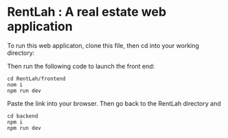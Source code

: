 # RentLah : A real estate web application

To run this web applicaton, clone this file, then cd into your working directory:

Then run the following code to launch the front end:
```
cd RentLah/frontend
nom i
npm run dev
```
Paste the link into your browser.
Then go back to the RentLah directory and 
```
cd backend
npm i
npm run dev

```

